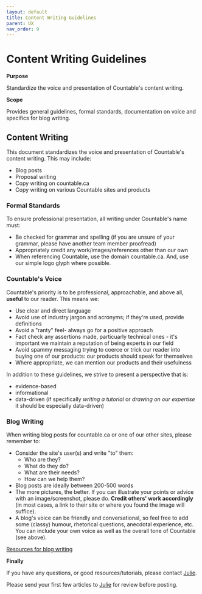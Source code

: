 ```yaml
---
layout: default
title: Content Writing Guidelines
parent: UX
nav_order: 9
---
```


# Content Writing Guidelines

**Purpose**

Standardize the voice and presentation of Countable's content writing.

**Scope**

Provides general guidelines, formal standards, documentation on voice and specifics for blog writing.

## Content Writing

This document standardizes the voice and presentation of Countable's content writing. This may include:

  - Blog posts
  - Proposal writing
  - Copy writing on countable.ca
  - Copy writing on various Countable sites and products

### Formal Standards

To ensure professional presentation, all writing under Countable's name must:

  - Be checked for grammar and spelling (if you are unsure of your grammar, please have another team member proofread)
  - Appropriately credit any work/images/references other than our own
  - When referencing Countable, use the domain countable.ca. And, use
    our simple logo glyph where possible.

### Countable's Voice

Countable's priority is to be professional, approachable, and above all, **useful** to our reader. This means we:

  - Use clear and direct language
  - Avoid use of industry jargon and acronyms; if they're used, provide definitions
  - Avoid a "ranty" feel- always go for a positive approach
  - Fact check any assertions made, particuarly technical ones - it's important we maintain a reputation of being experts in our field
  - Avoid spammy messaging trying to coerce or trick our reader into buying one of our products: our products should speak for themselves
  - Where appropriate, we can mention our products and their usefulness

In addition to these guidelines, we strive to present a perspective that is:

  - evidence-based
  - informational
  - data-driven (if specifically *writing a tutorial* or *drawing on our expertise* it should be especially data-driven)

### Blog Writing

When writing blog posts for countable.ca or one of our other sites, please remember to:

  - Consider the site's user(s) and write "to" them: 
      - Who are they? 
      - What do they do? 
      - What are their needs? 
      - How can we help them?
  - Blog posts are ideally between 200-500 words
  - The more pictures, the better. If you can illustrate your points or advice with an image/screenshot, please do. **Credit others' work
    accordingly** (in most cases, a link to their site or where you found the image will suffice).
  - A blog's voice can be friendly and conversational, so feel free to add some (classy) humour, rhetorical questions, anecdotal experience, etc. You can include your own voice as well as the overall tone of Countable (see above).

[Resources for blog writing](https://www.youtube.com/watch?v=ygiAqYJq8No)

**Finally**

If you have any questions, or good resources/tutorials, please contact [Julie](MAILTO:julie@countable.ca).

Please send your first few articles to [Julie](MAILTO:julie@countable.ca) for review before posting.